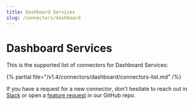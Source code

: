 ```yaml
---
title: Dashboard Services
slug: /connectors/dashboard
---
```


# Dashboard Services

This is the supported list of connectors for Dashboard Services:

{% partial file="/v1.4/connectors/dashboard/connectors-list.md" /%}

If you have a request for a new connector, don't hesitate to reach out in [Slack](https://slack.open-metadata.org/) or
open a [feature request](https://github.com/open-metadata/OpenMetadata/issues/new/choose) in our GitHub repo.
